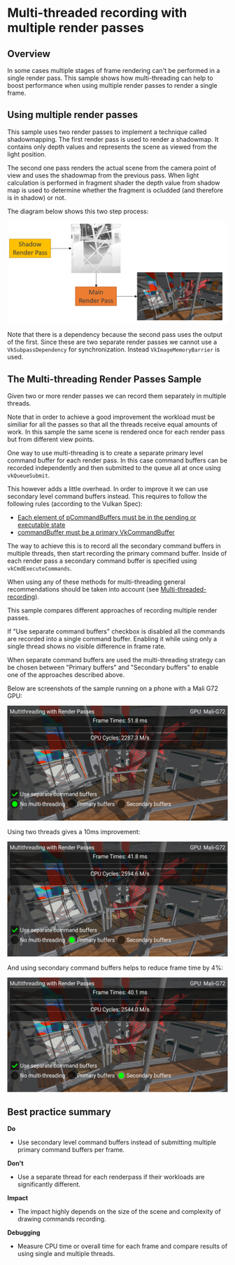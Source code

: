 <!--
- Copyright (c) 2020, Arm Limited and Contributors
-
- SPDX-License-Identifier: Apache-2.0
-
- Licensed under the Apache License, Version 2.0 the "License";
- you may not use this file except in compliance with the License.
- You may obtain a copy of the License at
-
-     http://www.apache.org/licenses/LICENSE-2.0
-
- Unless required by applicable law or agreed to in writing, software
- distributed under the License is distributed on an "AS IS" BASIS,
- WITHOUT WARRANTIES OR CONDITIONS OF ANY KIND, either express or implied.
- See the License for the specific language governing permissions and
- limitations under the License.
-
-->

# Multi-threaded recording with multiple render passes

## Overview

In some cases multiple stages of frame rendering can't be performed in a single render pass. This sample shows how multi-threading can help to boost performance when using multiple render passes to render a single frame. 

## Using multiple render passes

 This sample uses two render passes to implement a technique called shadowmapping. 
 The first render pass is used to render a shadowmap. It contains only depth values and represents the scene as viewed from the light position.

 The second one pass renders the actual scene from the camera point of view and uses the shadowmap from the previous pass. When light calculation is performed in fragment shader the depth value from shadow map is used to determine whether the fragment is ocludded (and therefore is in shadow) or not.

 The diagram below shows this two step process:

![Render Passes Diagram](images/render_passes_diagram.png)

 Note that there is a dependency because the second pass uses the output of the first. Since these are two separate render passes we cannot use a ``VkSubpassDependency`` for synchronization. Instead ``VkImageMemoryBarrier`` is used.

## The Multi-threading Render Passes Sample

Given two or more render passes we can record them separately in multiple threads. 

Note that in order to achieve a good improvement the workload must be similiar for all the passes so that all the threads receive equal amounts of work. In this sample the same scene is rendered once for each render pass but from different view points. 

One way to use multi-threading is to create a separate primary level command buffer for each render pass. In this case command buffers can be recorded independently and then submitted to the queue all at once using ``vkQueueSubmit``.

This however adds a little overhead. In order to improve it we can use secondary level command buffers instead. This requires to follow the following rules (according to the Vulkan Spec):
* [Each element of pCommandBuffers must be in the pending or executable state](https://www.khronos.org/registry/vulkan/specs/1.2/man/html/vkCmdExecuteCommands.html)
* [commandBuffer must be a primary VkCommandBuffer](https://www.khronos.org/registry/vulkan/specs/1.2/man/html/vkCmdBeginRenderPass.html)

The way to achieve this is to record all the secondary command buffers in multiple threads, then start recording the primary command buffer. Inside of each render pass a secondary command buffer is specified using ``vkCmdExecuteCommands``.

When using any of these methods for multi-threading general recommendations should be taken into account (see [Multi-threaded-recording](https://github.com/KhronosGroup/Vulkan-Samples/blob/master/samples/performance/command_buffer_usage/command_buffer_usage_tutorial.md#Multi-threaded-recording)).

This sample compares different approaches of recording multiple render passes.

If "Use separate command buffers" checkbox is disabled all the commands are recorded into a single command buffer. Enabling it while using only a single thread shows no visible difference in frame rate.

When separate command buffers are used the multi-threading strategy can be chosen between "Primary buffers" and "Secondary buffers" to enable one of the approaches described above.

Below are screenshots of the sample running on a phone with a Mali G72 GPU:

![Single Thread](images/single_thread.png)

Using two threads gives a 10ms improvement:

![Primary Command Buffers](images/primary_buffers.png)

And using secondary command buffers helps to reduce frame time by 4%:

![Secondary Command Buffers](images/secondary_buffers.png)

## Best practice summary

**Do**

* Use secondary level command buffers instead of submitting multiple primary command buffers per frame.

**Don't**

* Use a separate thread for each renderpass if their workloads are significantly different.

**Impact**

* The impact highly depends on the size of the scene and complexity of drawing commands recording.

**Debugging**

* Measure CPU time or overall time for each frame and compare results of using single and multiple threads.